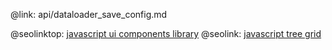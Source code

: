 @link: api/dataloader_save_config.md

@seolinktop: [javascript ui components library](https://webix.com)
@seolink: [javascript tree grid](https://webix.com/widget/treetable/)